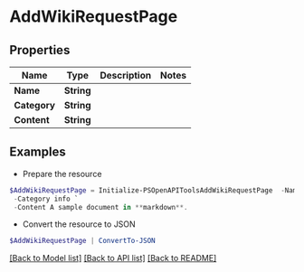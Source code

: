 # AddWikiRequestPage
## Properties

Name | Type | Description | Notes
------------ | ------------- | ------------- | -------------
**Name** | **String** |  | 
**Category** | **String** |  | 
**Content** | **String** |  | 

## Examples

- Prepare the resource
```powershell
$AddWikiRequestPage = Initialize-PSOpenAPIToolsAddWikiRequestPage  -Name Sample Doc `
 -Category info `
 -Content A sample document in **markdown**.
```

- Convert the resource to JSON
```powershell
$AddWikiRequestPage | ConvertTo-JSON
```

[[Back to Model list]](../README.md#documentation-for-models) [[Back to API list]](../README.md#documentation-for-api-endpoints) [[Back to README]](../README.md)

